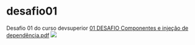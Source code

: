 # desafio01
Desafio 01 do curso devsuperior
[01 DESAFIO Componentes e injeção de dependência.pdf](https://github.com/Felipers8080/desafio01/blob/main/01%20DESAFIO%20Componentes%20e%20inje%C3%A7%C3%A3o%20de%20depend%C3%AAncia.pdf)
![](![image](https://github.com/user-attachments/assets/d7f4b330-f88e-46de-9dc6-20f32f232b55)
)
